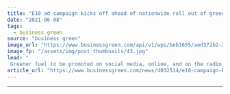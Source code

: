 ```yaml
---
title: "E10 ad campaign kicks off ahead of nationwide roll out of greener fuel"
date: "2021-06-08"
tags: 
  - business green
source: "business green"
image_url: "https://www.businessgreen.com/api/v1/wps/beb1655/aed372b2-29d4-40f0-8d45-b2a21f16f467/4/iStock-178989519-185x114.jpg"
image_fp: "/assets/img/post_thumbnails/43.jpg"
lead: "
 Greener fuel to be promoted on social media, online, and on the radio, as well as at petrol forecourts, government announces ..."
article_url: "https://www.businessgreen.com/news/4032514/e10-campaign-kicks-ahead-nationwide-roll-greener-fuel"
---
```


---
